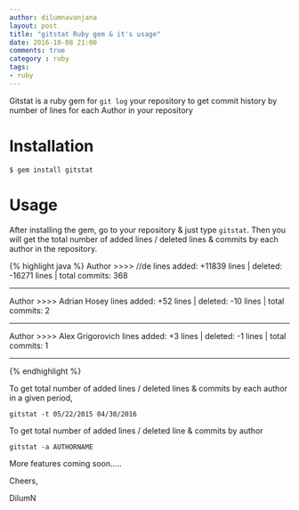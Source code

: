 ```yaml
---
author: dilumnavanjana
layout: post
title: "gitstat Ruby gem & it's usage"
date: 2016-10-08 21:00
comments: true
category : ruby
tags:
- ruby
---
```


Gitstat is a ruby gem for `git log` your repository to get commit history by number of lines for each Author in your repository

# Installation

`$ gem install gitstat`

# Usage

After installing the gem, go to your repository & just type `gitstat`. Then you will get the total number of added lines / deleted lines & commits by each author in the repository.

{% highlight java %}
Author >>>>  //de
lines added: +11839 lines    |   deleted: -16271 lines   |   total commits: 368
************************************************************************************

Author >>>>  Adrian Hosey
lines added: +52 lines   |   deleted: -10 lines    |   total commits: 2
************************************************************************************

Author >>>>  Alex Grigorovich
lines added: +3 lines    |   deleted: -1 lines   |   total commits: 1
************************************************************************************

{% endhighlight %}

To get total number of added lines / deleted lines & commits by each author in a given period,

`gitstat -t 05/22/2015 04/30/2016`


To get total number of added lines / deleted line & commits by author

`gitstat -a AUTHORNAME`


More features coming soon.....

Cheers,

DilumN
